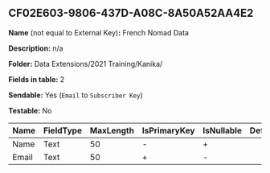 ## CF02E603-9806-437D-A08C-8A50A52AA4E2

**Name** (not equal to External Key)**:** French Nomad Data

**Description:** n/a

**Folder:** Data Extensions/2021 Training/Kanika/

**Fields in table:** 2

**Sendable:** Yes (`Email` to `Subscriber Key`)

**Testable:** No

| Name | FieldType | MaxLength | IsPrimaryKey | IsNullable | DefaultValue |
| --- | --- | --- | --- | --- | --- |
| Name | Text | 50 | - | + |  |
| Email | Text | 50 | + | - |  |
